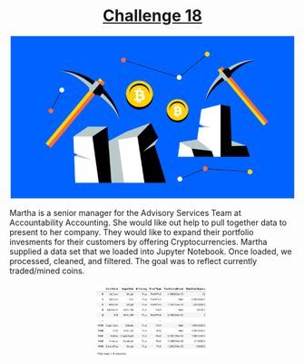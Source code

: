 
<h1 align="center"><u>Challenge 18</u></h1>


<p align="center">
  <img width="500" src="https://github.com/LindsayTeeters/Challenge-18/blob/main/Resources/CryptoMiningImage.png" alt="Crypto Currency">
</p>

  Martha is a senior manager for the Advisory Services Team at Accountability Accounting. She would like out help to pull together data to present to her company. They would like to expand their portfolio invesments for their customers by offering Cryptocurrencies. 
  Martha supplied a data set that we loaded into Jupyter Notebook. Once loaded, we processed, cleaned, and filtered. The goal was to reflect currently traded/mined coins. 
  <p align="center">
  <img width="200" src="https://github.com/LindsayTeeters/Challenge-18/blob/main/Resources/TradedCrypto.png" alt="Crypto Currency">
</p>
  
